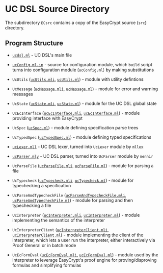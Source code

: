 UC DSL Source Directory
================================================================================

The subdirectory `ECsrc` contains a copy of the EasyCrypt source
(`src`) directory.

Program Structure
--------------------------------------------------------------------------------

* [`ucdsl.ml`](ucdsl.ml) - UC DSL's main file

* [`ucConfig.ml.in`](ucConfig.ml.in) - source for configuration
  module, which `build` script turns into configuration module
  (`ucConfig.ml`) by making substitutions
  
* `UcUtils` ([`ucUtils.mli`](ucUtils.mli),
  [`ucUtils.ml`](ucUtils.ml)) - module with utility defintions

* `UcMessage` ([`ucMessage.mli`](`ucMessage.mli`),
  [`ucMessage.ml`](`ucMessage.ml`)) - module for error and warning
  messages

* `UcState` ([`ucState.mli`](ucState.mli),
  [`ucState.ml`](ucState.ml)) - module for the UC DSL global state

* `UcEcInterface` ([`ucEcInterface.mli`](ucEcInterface.mli),
  [`ucEcInterface.ml`](ucEcInterface.ml)) - module providing
  interface with EasyCrypt

* `UcSpec` ([`ucSpec.ml`](ucSpec.ml)) -
  module defining specification parse trees

* `UcTypedSpec` ([`ucTypedSpec.ml`](ucTypedSpec.ml)) - module
  defining typed specifications

* [`ucLexer.mll`](ucLexer.mll) - UC DSL lexer, turned into `UcLexer`
  module by `mllex`

* [`ucParser.mly`](ucParser.mly) - UC DSL parser, turned into
  `UcParser` module by `menhir`

* `UcParseFile` ([`ucParseFile.mli`](ucParseFile.mli),
  [`ucParseFile.ml`](ucParseFile.ml)) - module for parsing a file

* `UcTypecheck` ([`ucTypecheck.mli`](ucTypecheck.mli),
  [`ucTypecheck.ml`](ucTypecheck.ml)) - module for typechecking a
  specification

* `UcParseAndTypecheckFile`
  ([`ucParseAndTypecheckFile.mli`](ucParseAndTypecheckFile.mli),
  [`ucParseAndTypecheckFile.ml`](ucParseAndTypecheckFile.ml)) -
  module for parsing and then typechecking a file

* `UcInterpreter` ([`ucInterpreter.mli`](ucInterpreter.mli),
   [`ucInterpreter.ml`](ucInterpreter.ml)) - module implementing
  the semantics of the interpreter

* `UcInterpreterClient` ([`ucInterpreterClient.mli`](ucInterpreterClient.mli),
   [`ucInterpreterClient.ml`](ucInterpreterClient.ml)) - module implementing
  the client of the interpreter, which lets a user run the interpreter,
  either interactively via Proof General or in batch mode

* `UcEcFormEval` ([`ucEcFormEval.mli`](ucEcFormEval.mli),
   [`ucEcFormEval.ml`](ucEcFormEval.ml)) - module used by
   the interpreter to leverage EasyCrypt's proof engine for
   proving/disproving formulas and simplifying formulas
